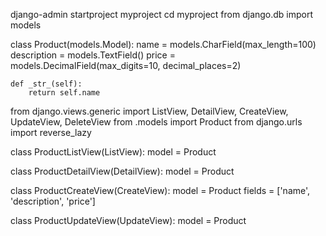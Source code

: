 django-admin startproject myproject
cd myproject
from django.db import models

class Product(models.Model):
    name = models.CharField(max_length=100)
    description = models.TextField()
    price = models.DecimalField(max_digits=10, decimal_places=2)

    def _str_(self):
        return self.name
from django.views.generic import ListView, DetailView, CreateView, UpdateView, DeleteView
from .models import Product
from django.urls import reverse_lazy

class ProductListView(ListView):
    model = Product

class ProductDetailView(DetailView):
    model = Product

class ProductCreateView(CreateView):
    model = Product
    fields = ['name', 'description', 'price']

class ProductUpdateView(UpdateView):
    model = Product
